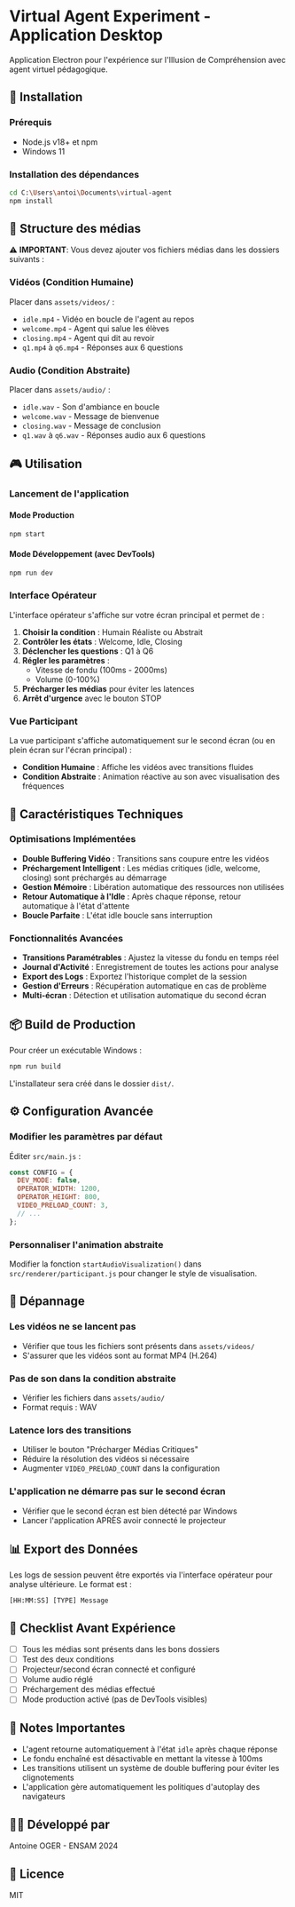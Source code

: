 # Virtual Agent Experiment - Application Desktop

Application Electron pour l'expérience sur l'Illusion de Compréhension avec agent virtuel pédagogique.

## 🚀 Installation

### Prérequis
- Node.js v18+ et npm
- Windows 11

### Installation des dépendances
```bash
cd C:\Users\antoi\Documents\virtual-agent
npm install
```

## 📁 Structure des médias

⚠️ **IMPORTANT**: Vous devez ajouter vos fichiers médias dans les dossiers suivants :

### Vidéos (Condition Humaine)
Placer dans `assets/videos/` :
- `idle.mp4` - Vidéo en boucle de l'agent au repos
- `welcome.mp4` - Agent qui salue les élèves
- `closing.mp4` - Agent qui dit au revoir
- `q1.mp4` à `q6.mp4` - Réponses aux 6 questions

### Audio (Condition Abstraite)
Placer dans `assets/audio/` :
- `idle.wav` - Son d'ambiance en boucle
- `welcome.wav` - Message de bienvenue
- `closing.wav` - Message de conclusion
- `q1.wav` à `q6.wav` - Réponses audio aux 6 questions

## 🎮 Utilisation

### Lancement de l'application

#### Mode Production
```bash
npm start
```

#### Mode Développement (avec DevTools)
```bash
npm run dev
```

### Interface Opérateur

L'interface opérateur s'affiche sur votre écran principal et permet de :

1. **Choisir la condition** : Humain Réaliste ou Abstrait
2. **Contrôler les états** : Welcome, Idle, Closing
3. **Déclencher les questions** : Q1 à Q6
4. **Régler les paramètres** :
   - Vitesse de fondu (100ms - 2000ms)
   - Volume (0-100%)
5. **Précharger les médias** pour éviter les latences
6. **Arrêt d'urgence** avec le bouton STOP

### Vue Participant

La vue participant s'affiche automatiquement sur le second écran (ou en plein écran sur l'écran principal) :

- **Condition Humaine** : Affiche les vidéos avec transitions fluides
- **Condition Abstraite** : Animation réactive au son avec visualisation des fréquences

## 🔧 Caractéristiques Techniques

### Optimisations Implémentées

- **Double Buffering Vidéo** : Transitions sans coupure entre les vidéos
- **Préchargement Intelligent** : Les médias critiques (idle, welcome, closing) sont préchargés au démarrage
- **Gestion Mémoire** : Libération automatique des ressources non utilisées
- **Retour Automatique à l'Idle** : Après chaque réponse, retour automatique à l'état d'attente
- **Boucle Parfaite** : L'état idle boucle sans interruption

### Fonctionnalités Avancées

- **Transitions Paramétrables** : Ajustez la vitesse du fondu en temps réel
- **Journal d'Activité** : Enregistrement de toutes les actions pour analyse
- **Export des Logs** : Exportez l'historique complet de la session
- **Gestion d'Erreurs** : Récupération automatique en cas de problème
- **Multi-écran** : Détection et utilisation automatique du second écran

## 📦 Build de Production

Pour créer un exécutable Windows :

```bash
npm run build
```

L'installateur sera créé dans le dossier `dist/`.

## ⚙️ Configuration Avancée

### Modifier les paramètres par défaut

Éditer `src/main.js` :

```javascript
const CONFIG = {
  DEV_MODE: false,
  OPERATOR_WIDTH: 1200,
  OPERATOR_HEIGHT: 800,
  VIDEO_PRELOAD_COUNT: 3,
  // ...
};
```

### Personnaliser l'animation abstraite

Modifier la fonction `startAudioVisualization()` dans `src/renderer/participant.js` pour changer le style de visualisation.

## 🐛 Dépannage

### Les vidéos ne se lancent pas
- Vérifier que tous les fichiers sont présents dans `assets/videos/`
- S'assurer que les vidéos sont au format MP4 (H.264)

### Pas de son dans la condition abstraite
- Vérifier les fichiers dans `assets/audio/`
- Format requis : WAV

### Latence lors des transitions
- Utiliser le bouton "Précharger Médias Critiques"
- Réduire la résolution des vidéos si nécessaire
- Augmenter `VIDEO_PRELOAD_COUNT` dans la configuration

### L'application ne démarre pas sur le second écran
- Vérifier que le second écran est bien détecté par Windows
- Lancer l'application APRÈS avoir connecté le projecteur

## 📊 Export des Données

Les logs de session peuvent être exportés via l'interface opérateur pour analyse ultérieure. Le format est :
```
[HH:MM:SS] [TYPE] Message
```

## 🎯 Checklist Avant Expérience

- [ ] Tous les médias sont présents dans les bons dossiers
- [ ] Test des deux conditions
- [ ] Projecteur/second écran connecté et configuré
- [ ] Volume audio réglé
- [ ] Préchargement des médias effectué
- [ ] Mode production activé (pas de DevTools visibles)

## 📝 Notes Importantes

- L'agent retourne automatiquement à l'état `idle` après chaque réponse
- Le fondu enchaîné est désactivable en mettant la vitesse à 100ms
- Les transitions utilisent un système de double buffering pour éviter les clignotements
- L'application gère automatiquement les politiques d'autoplay des navigateurs

## 👨‍💻 Développé par

Antoine OGER - ENSAM 2024

## 📄 Licence

MIT
